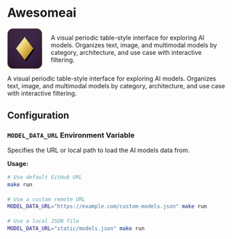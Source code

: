 # Awesomeai

<div style="display: flex; align-items: center; gap: 20px; margin: 10px 0;">
  <img src="https://raw.githubusercontent.com/avkcode/awesomeai/refs/heads/main/favicon.svg" 
       alt="AwesomeAI Logo" 
       width="80">
  <div>
    A visual periodic table-style interface for exploring AI models. Organizes text, image, and multimodal models by category, architecture, and use case with interactive filtering.
  </div>
</div>

A visual periodic table-style interface for exploring AI models. Organizes text, image, and multimodal models by category, architecture, and use case with interactive filtering.

## Configuration

### `MODEL_DATA_URL` Environment Variable

Specifies the URL or local path to load the AI models data from.

**Usage:**
```bash
# Use default GitHub URL
make run

# Use a custom remote URL
MODEL_DATA_URL="https://example.com/custom-models.json" make run

# Use a local JSON file
MODEL_DATA_URL="static/models.json" make run
